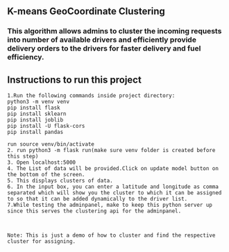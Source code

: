 ## K-means GeoCoordinate Clustering

###  This algorithm allows admins to cluster the incoming requests into number of available drivers and efficiently provide delivery orders to the drivers for faster delivery and fuel efficiency.

## Instructions to run this project

    1.Run the following commands inside project directory:
	python3 -m venv venv
	pip install flask
	pip install sklearn
    pip install joblib
    pip install -U flask-cors
    pip install pandas

	run source venv/bin/activate
    2. run python3 -m flask run(make sure venv folder is created before this step)
    3. Open localhost:5000
    4. The List of data will be provided.Click on update model button on the bottom of the screen.
    5. This displays clusters of data.
    6. In the input box, you can enter a latitude and longitude as comma separated which will show you the cluster to which it can be assigned to so that it can be added dynamically to the driver list. 
    7.While testing the adminpanel, make to keep this python server up since this serves the clustering api for the adminpanel.



    Note: This is just a demo of how to cluster and find the respective cluster for assigning.